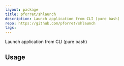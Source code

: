 ```yaml
---
layout: package
title: pforret/shlaunch
description: Launch application from CLI (pure bash)
repo: https://github.com/pforret/shlaunch
tags:
---
```

 
Launch application from CLI (pure bash)
 
## Usage
 
